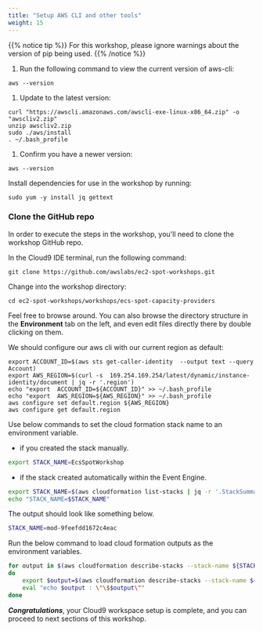 ```yaml
---
title: "Setup AWS CLI and other tools"
weight: 15
---
```



{{% notice tip %}}
For this workshop, please ignore warnings about the version of pip being used.
{{% /notice %}}

1. Run the following command to view the current version of aws-cli:
```
aws --version
```

1. Update to the latest version:
```
curl "https://awscli.amazonaws.com/awscli-exe-linux-x86_64.zip" -o "awscliv2.zip"
unzip awscliv2.zip
sudo ./aws/install
. ~/.bash_profile
```

1. Confirm you have a newer version:
```
aws --version
```

Install dependencies for use in the workshop by running:

```
sudo yum -y install jq gettext
```

### Clone the GitHub repo

In order to execute the steps in the workshop, you'll need to clone the workshop GitHub repo.

In the Cloud9 IDE terminal, run the following command:

```
git clone https://github.com/awslabs/ec2-spot-workshops.git
```
Change into the workshop directory:

```
cd ec2-spot-workshops/workshops/ecs-spot-capacity-providers
```

Feel free to browse around. You can also browse the directory structure in the **Environment** tab on the left, and even edit files directly there by double clicking on them.

We should configure our aws cli with our current region as default:

```
export ACCOUNT_ID=$(aws sts get-caller-identity  --output text --query Account)
export AWS_REGION=$(curl -s  169.254.169.254/latest/dynamic/instance-identity/document | jq -r '.region')
echo "export  ACCOUNT_ID=${ACCOUNT_ID}" >> ~/.bash_profile
echo "export  AWS_REGION=${AWS_REGION}" >> ~/.bash_profile
aws configure set default.region ${AWS_REGION}
aws configure get default.region

```

Use below commands to set the cloud formation stack name to an environment variable. 

* if you created the stack manually.

```bash
export STACK_NAME=EcsSpotWorkshop
```

* if the stack created automatically within the Event Engine.

```bash
export STACK_NAME=$(aws cloudformation list-stacks | jq -r '.StackSummaries[] | select(.StackName|test("mod.")) | .StackName')
echo "STACK_NAME=$STACK_NAME"
```
The output should look like something below.

```bash
STACK_NAME=mod-9feefdd1672c4eac
```


Run the below command to load cloud formation outputs as the environment variables.

```bash
for output in $(aws cloudformation describe-stacks --stack-name ${STACK_NAME} --query 'Stacks[].Outputs[].OutputKey' --output text)
do
    export $output=$(aws cloudformation describe-stacks --stack-name ${STACK_NAME} --query 'Stacks[].Outputs[?OutputKey==`'$output'`].OutputValue' --output text)
    eval "echo $output : \"\$$output\""
done
```

***Congratulations***, your Cloud9 workspace setup is complete, and you can proceed to next sections of this workshop.

